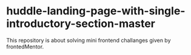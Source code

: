 # huddle-landing-page-with-single-introductory-section-master
This repository is about solving mini frontend challanges given by frontedMentor. 

